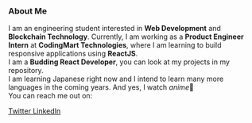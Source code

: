 <h3>About Me</h3>

I am an engineering student interested in **Web Development** and **Blockchain Technology**. Currently, I am working as a **Product Engineer Intern** at **CodingMart Technologies**, where I am learning to build responsive applications using **ReactJS**.
<br>
I am a **Budding React Developer**, you can look at my projects in my repository.
<br>
I am learning Japanese right now and I intend to learn many more languages in the coming years. And yes, I watch *anime*😬
<br>
You can reach me out on:

<a href="https://twitter.com/shyamvvv">
Twitter
</a>
<a href="https://www.linkedin.com/in/shyam-venkatesh/">
LinkedIn
</a>
